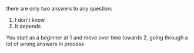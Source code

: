there are only two answers to any question:

1. I don't know
2. It depends

You start as a beginner at 1 and move over time towards 2, going through a lot of wrong answers in process
